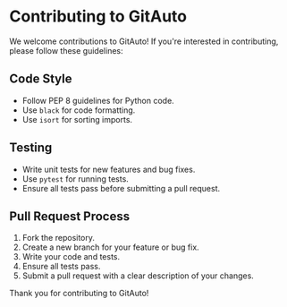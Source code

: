 # Contributing to GitAuto

We welcome contributions to GitAuto! If you're interested in contributing, please follow these guidelines:

## Code Style

- Follow PEP 8 guidelines for Python code.
- Use `black` for code formatting.
- Use `isort` for sorting imports.

## Testing

- Write unit tests for new features and bug fixes.
- Use `pytest` for running tests.
- Ensure all tests pass before submitting a pull request.

## Pull Request Process

1. Fork the repository.
2. Create a new branch for your feature or bug fix.
3. Write your code and tests.
4. Ensure all tests pass.
5. Submit a pull request with a clear description of your changes.

Thank you for contributing to GitAuto!
